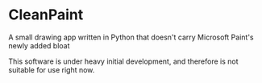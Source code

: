 # CleanPaint
A small drawing app written in Python that doesn't carry Microsoft Paint's newly added bloat

This software is under heavy initial development, and therefore is not suitable for use right now.
